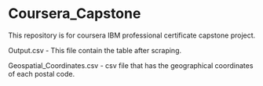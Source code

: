 # Coursera_Capstone
This repository is for coursera IBM professional certificate capstone project.


Output.csv  - This file contain the table after scraping.



Geospatial_Coordinates.csv -  csv file that has the geographical coordinates of each postal code.
